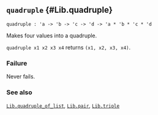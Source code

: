 ## `quadruple` {#Lib.quadruple}


```
quadruple : 'a -> 'b -> 'c -> 'd -> 'a * 'b * 'c * 'd
```



Makes four values into a quadruple.


`quadruple x1 x2 x3 x4` returns `(x1, x2, x3, x4)`.

### Failure

Never fails.

### See also

[`Lib.quadruple_of_list`](#Lib.quadruple_of_list), [`Lib.pair`](#Lib.pair), [`Lib.triple`](#Lib.triple)

